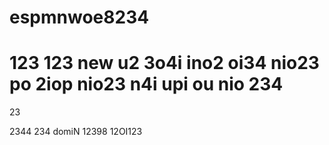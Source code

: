 # espmnwoe8234
# 123 123 new u2 3o4i ino2 oi34 nio23 po 2iop nio23 n4i upi ou nio 234 
23

2344
 234  domiN 12398 12OI123  
